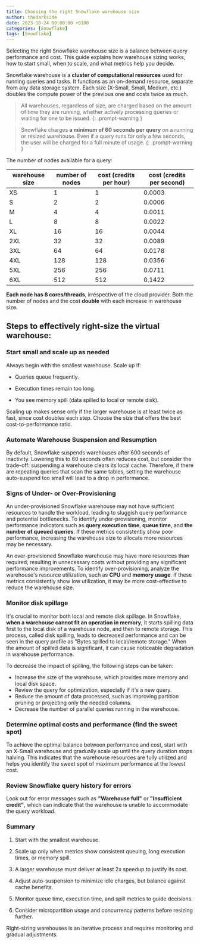 ```yaml
---
title: Choosing the right Snowflake warehouse size
author: thedarkside
date: 2023-10-24 00:00:00 +0100
categories: [Snowflake]
tags: [Snowflake]
---
```

Selecting the right Snowflake warehouse size is a balance between query performance and cost. This guide explains how warehouse sizing works, how to start small, when to scale, and what metrics help you decide.

Snowflake warehouse is a **cluster of computational resources** used for running queries and tasks. It functions as an on-demand resource, separate from any data storage system. Each size (X-Small, Small, Medium, etc.) doubles the compute power of the previous one and costs twice as much. 

> All warehouses, regardless of size, are charged based on the amount of time they are running, whether actively processing queries or waiting for one to be issued.
{: .prompt-warning }

> Snowflake charges **a minimum of 60 seconds per query** on a running or resized warehouse. Even if a query runs for only a few seconds, the user will be charged for a full minute of usage.
{: .prompt-warning }

The number of nodes available for a query:

| warehouse size | number of nodes | cost (credits per hour) | cost (credits per second) |
|----------------|-----------------|------|---------|
| XS             | 1               | 1    | 0.0003  |
| S              | 2               | 2    | 0.0006  | 
| M              | 4               | 4    | 0.0011  |
| L              | 8               | 8    | 0.0022  |
| XL             | 16              | 16   | 0.0044  |
| 2XL            | 32              | 32   | 0.0089  |
| 3XL            | 64              | 64   | 0.0178  |
| 4XL            | 128             | 128  | 0.0356  |
| 5XL            | 256             | 256  | 0.0711  |
| 6XL            | 512             | 512  | 0.1422  |

**Each node has 8 cores/threads**, irrespective of the cloud provider. Both the number of nodes and the cost **double** with each increase in warehouse size.

## Steps to effectively right-size the virtual warehouse:

### Start small and scale up as needed
Always begin with the smallest warehouse. Scale up if:

- Queries queue frequently.

- Execution times remain too long.

- You see memory spill (data spilled to local or remote disk).

Scaling up makes sense only if the larger warehouse is at least twice as fast, since cost doubles each step. Choose the size that offers the best cost-to-performance ratio.

### Automate Warehouse Suspension and Resumption

By default, Snowflake suspends warehouses after 600 seconds of inactivity. Lowering this to 60 seconds often reduces cost, but consider the trade-off: suspending a warehouse clears its local cache. Therefore, if there are repeating queries that scan the same tables, setting the warehouse auto-suspend too small will lead to a drop in performance.

### Signs of Under- or Over-Provisioning

An under-provisioned Snowflake warehouse may not have sufficient resources to handle the workload, leading to sluggish query performance and potential bottlenecks. To identify under-provisioning, monitor performance indicators such as **query execution time**, **queue time**, and **the number of queued queries**. If these metrics consistently show poor performance, increasing the warehouse size to allocate more resources may be necessary.

An over-provisioned Snowflake warehouse may have more resources than required, resulting in unnecessary costs without providing any significant performance improvements. To identify over-provisioning, analyze the warehouse's resource utilization, such as **CPU** and **memory usage**. If these metrics consistently show low utilization, it may be more cost-effective to reduce the warehouse size.

### Monitor disk spillage
It's crucial to monitor both local and remote disk spillage. In Snowflake, **when a warehouse cannot fit an operation in memory**, it starts spilling data first to the local disk of a warehouse node, and then to remote storage. This process, called disk spilling, leads to decreased performance and can be seen in the query profile as "Bytes spilled to local/remote storage." When the amount of spilled data is significant, it can cause noticeable degradation in warehouse performance.

To decrease the impact of spilling, the following steps can be taken:

- Increase the size of the warehouse, which provides more memory and local disk space.
- Review the query for optimization, especially if it's a new query.
- Reduce the amount of data processed, such as improving partition pruning or projecting only the needed columns.
- Decrease the number of parallel queries running in the warehouse.

### Determine optimal costs and performance (find the sweet spot)

To achieve the optimal balance between performance and cost, start with an X-Small warehouse and gradually scale up until the query duration stops halving. This indicates that the warehouse resources are fully utilized and helps you identify the sweet spot of maximum performance at the lowest cost.

### Review Snowflake query history for errors

Look out for error messages such as **"Warehouse full"** or **"Insufficient credit"**, which can indicate that the warehouse is unable to accommodate the query workload.

### Summary

1. Start with the smallest warehouse.

2. Scale up only when metrics show consistent queuing, long execution times, or memory spill.

3. A larger warehouse must deliver at least 2x speedup to justify its cost.

4. Adjust auto-suspension to minimize idle charges, but balance against cache benefits.

5. Monitor queue time, execution time, and spill metrics to guide decisions.

6. Consider micropartition usage and concurrency patterns before resizing further.

Right-sizing warehouses is an iterative process and requires monitoring and gradual adjustments.
